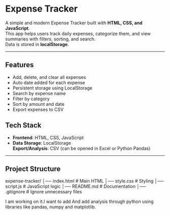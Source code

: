 # Expense Tracker

A simple and modern Expense Tracker built with **HTML, CSS, and JavaScript**.  
This app helps users track daily expenses, categorize them, and view summaries with filters, sorting, and search.  
Data is stored in **localStorage**.  

---

## Features
-  Add, delete, and clear all expenses  
-  Auto date added for each expense  
-  Persistent storage using LocalStorage  
-  Search by expense name  
-  Filter by category  
-  Sort by amount and date  
-  Export expenses to CSV  

## Tech Stack
- **Frontend**: HTML, CSS, JavaScript  
- **Data Storage**: LocalStorage  
**Export/Analysis**: CSV (can be opened in Excel or Python Pandas)  

---

##  Project Structure
expense-tracker/
│── index.html # Main HTML
│── style.css # Styling
│── script.js # JavaScript logic
│── README.md # Documentation
│── .gitignore # Ignore unnecessary files

I am working on it.I want to add
And add analysis through python using libraries like pandas, numpy and matplotlib.